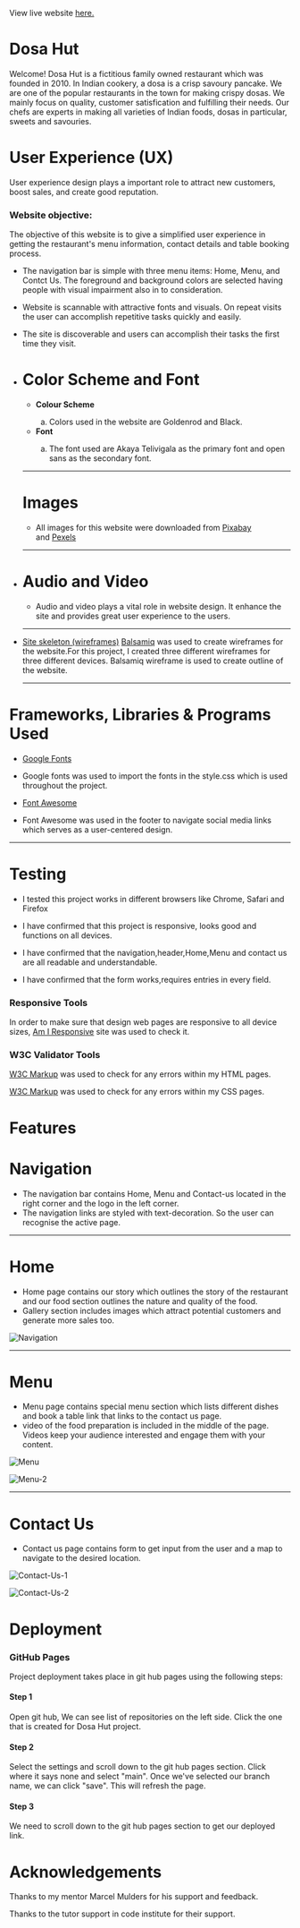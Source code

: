 View live website [here.](https://pavithra-veeramani.github.io/restaurant/)
# Dosa Hut
Welcome!
Dosa Hut is a fictitious family owned restaurant which was founded in 2010.
In Indian cookery, a dosa is a crisp savoury pancake.
We are one of the popular restaurants in the town for making crispy dosas.
We mainly focus on quality, customer satisfication and fulfilling their needs.
Our chefs are experts in making all varieties of Indian foods, dosas in particular, sweets and savouries. 

  # **User Experience (UX)**
  <p>User experience design plays a important role to attract new customers, boost sales, and create good reputation.</p>

  <h3><strong>Website objective:</strong></h3>
  The objective of this website is to give a simplified user experience in getting the restaurant's menu information, contact details and table booking process.

  <ul>
    <li>The navigation bar is simple with three menu items: Home, Menu, and Contct Us. The foreground and background colors are selected having people with visual impairment also in to consideration. 
    </li>
  </ul>
  
  <ul>
      <li>Website is scannable with attractive fonts and visuals. On repeat visits the user can accomplish repetitive tasks quickly and easily.
      </li>
  </ul>

  <ul>
      <li>The site is discoverable and users can accomplish their tasks the first time they visit.
      </li>
  </ul>

  -	# **Color Scheme and Font**
    <ul>
      <li><strong>Colour Scheme</strong></li>
      <ol type="a">
      <li>Colors used in the website are Goldenrod and Black.</li>
      </ol> 
    </ul>
    <ul>
      <li><strong>Font</strong></li>
      <ol type="a">
      <li>The font used are Akaya Telivigala as the primary font and open sans as the secondary font.</li> 
      </ol>
    </ul>
    <hr>

    # **Images**
    <ul>
    <li>All images for this website were downloaded from <a href="https://pixabay.com/">Pixabay</a></li> and <a href="https://www.pexels.com/">Pexels</a>
    </ul>
    <hr>

  - # **Audio and Video**
    <ul>
     <li>Audio and video plays a vital role in website design. It enhance the site and provides great user experience to the users.</li>
    </ul>
    <hr>
  - [Site skeleton (wireframes)](#wireframes)
    [Balsamiq](https://balsamiq.com/) was used to create wireframes for the website.For this project, I created three
    different wireframes for three different devices. Balsamiq wireframe is used to create outline of the website.  
    <hr> 

  
   
   # **Frameworks, Libraries & Programs Used**
  <ul>
    <li><a href="https://fonts.google.com/">Google Fonts</a></li>
  </ul>
  <ul>
  <li>Google fonts was used to import the fonts in the style.css which is used throughout the project.
  </li>
  </ul>
  <ul>
  <li><a href="https://fontawesome.com/">Font Awesome</a></li>
  </ul>
  <ul>
  <li>Font Awesome was used in the footer to navigate social media links which serves as a user-centered design.</li>
  </ul>
<hr>

# **Testing**

<ul>
   <li>I tested this project works in different browsers like Chrome, Safari and Firefox
   </li>
   </ul>

   <ul>
   <li>I have confirmed that this project is responsive, looks good and functions on all devices. 
   </li>
   </ul>
   <ul>
   <li>
   I have confirmed that the navigation,header,Home,Menu and contact us are all readable and understandable.</li>
   </ul>
  <ul>
  <li>I have confirmed that the form works,requires entries in every field.
  </li>
  </ul>

### Responsive Tools

In order to make sure that design web pages are responsive to all device sizes, [Am I Responsive](http://ami.responsivedesign.is/) site was used to check it. 

### W3C Validator Tools

[W3C Markup](https://validator.w3.org/#validate_by_input+with_options) was used to check for any errors within my HTML pages.

[W3C Markup](https://jigsaw.w3.org/css-validator/) was used to check for any errors within my CSS pages.

 # **Features**
# **Navigation**
  <ul>
  <li>The navigation bar contains Home, Menu and Contact-us located in the right corner and the logo in the left corner.
  </li>
  <li>The navigation links are styled with text-decoration. So the user can recognise the active page.</li>
  </ul>
  <hr>

  # **Home**
  <ul>
  <li>Home page contains our story which outlines the story of the restaurant and our food section outlines the nature and quality of the food.</li>
  <li>Gallery section includes images which attract potential customers and generate more sales too. </li>
  </ul>

  ![Navigation](/assets/images/readme/navigation.png "Navigation")
  <hr>

   # **Menu**
   <ul>
   <li>
   Menu page contains special menu section which lists different dishes and book a table link that links to the contact us page. 
   </li>
   <li>
   video of the food preparation is included in the middle of the page. Videos keep your audience interested and engage them with your content.
   </li>
   </ul>

   ![Menu](/assets/images/readme/menu.png "Menu")
   <br>

   ![Menu-2](/assets/images/readme/menu-2.png "Menu-2")
   <hr>

   # **Contact Us**
   <ul>
   <li>Contact us page contains form to get input from the user and a map to navigate to the desired location. 
   </li>
   </ul>

   ![Contact-Us-1](/assets/images/readme/contact-us-1.png "Contact-Us-1")
   <br>

   ![Contact-Us-2](/assets/images/readme/contact-us-2.png "Contact-Us-2")


  # **Deployment**
  ### **GitHub Pages**
  <p>Project deployment takes place in git hub pages using the following steps:</p>

  #### **Step 1**
  <p>Open git hub, We can see list of repositories on the left side. Click the one that is created for Dosa Hut project.</p>

  #### **Step 2**
  <p>Select the settings and scroll down to the git hub pages section. Click where it says none and select "main". 
  Once we've selected our branch name, we  can click "save". This will refresh the page.</p>

   #### **Step 3**
  <p>We need to scroll down to the git hub pages section to get our deployed link.</p>

   # **Acknowledgements**
   Thanks to my mentor Marcel Mulders for his support and feedback.
   
   Thanks to the tutor support in code institute for their support.
